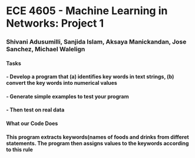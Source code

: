 # ECE 4605 - Machine Learning in Networks: Project 1
### Shivani Adusumilli, Sanjida Islam, Aksaya Manickandan, Jose Sanchez, Michael Walelign

#### Tasks
#### - Develop a program that (a) identifies key words in text strings, (b) convert the key words into numerical values
#### - Generate simple examples to test your program
#### - Then test on real data

#### What our Code Does
#### This program extracts keywords(names of foods and drinks from differet statements. The program then assigns values to the keywords according to this rule

